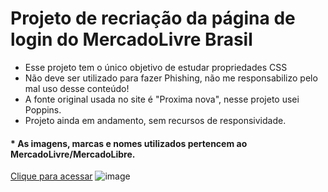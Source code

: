 # Projeto de recriação da página de login do MercadoLivre Brasil
* Esse projeto tem o único objetivo de estudar propriedades CSS
* Não deve ser utilizado para fazer Phishing, não me responsabilizo pelo mal uso desse conteúdo!
* A fonte original usada no site é "Proxima nova", nesse projeto usei Poppins.
* Projeto ainda em andamento, sem recursos de responsividade.
#### * As imagens, marcas e nomes utilizados pertencem ao MercadoLivre/MercadoLibre.
[Clique para acessar](https://andrestanlley.github.io/mercadolivre-clone/)
![image](https://user-images.githubusercontent.com/82134080/127237716-ee341799-6a23-45e6-850f-99edcf2e61e1.png)

